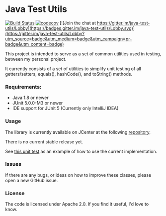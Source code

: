 Java Test Utils
===============

[![Build Status](https://travis-ci.org/robertsmieja/java-test-utils.svg?branch=master)](https://travis-ci.org/robertsmieja/java-test-utils)
[![codecov](https://codecov.io/gh/robertsmieja/java-test-utils/branch/master/graph/badge.svg)](https://codecov.io/gh/robertsmieja/java-test-utils)
[![Join the chat at https://gitter.im/java-test-utils/Lobby](https://badges.gitter.im/java-test-utils/Lobby.svg)](https://gitter.im/java-test-utils/Lobby?utm_source=badge&utm_medium=badge&utm_campaign=pr-badge&utm_content=badge)

This project is intended to serve as a set of common utilities used in testing, between my personal project.

It currently consists of a set of utilities to simplify unit testing of all getters/setters, equals(), hashCode(), and toString() methods.

### Requirements:
* Java 1.8 or newer
* JUnit 5.0.0-M3 or newer
* IDE support for JUnit 5 (Currently only IntelliJ IDEA)

### Usage
The library is currently available on JCenter at the following [repository](https://bintray.com/robertsmieja/maven/java-test-utils).

There is no current stable release yet.

See [this unit test](src/test/java/com/robertsmieja/test/utils/junit/SimplePojoTests.java) as an example of how to use the current implementation.

### Issues
If there are any bugs, or ideas on how to improve these classes, please open a new GitHub issue.

### License
The code is licensed under Apache 2.0. 
If you find it useful, I'd love to know.